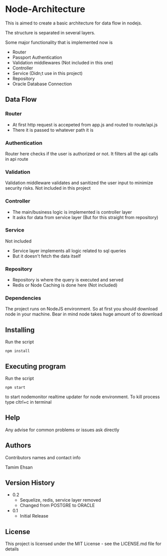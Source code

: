 # Node-Architecture

This is aimed to create a basic architecture for data flow in nodejs.

The structure is separated in several layers.

Some major functionality that is implemented now is

- Router
- Passport Authentication
- Validation middlewares (Not included in this one)
- Controller
- Service (Didn;t use in this project)
- Repository 
- Oracle Database Connection


## Data Flow

### Router

- At first http request is accepeted from app.js and routed to route/api.js
- There it is passed to whatever path it is

### Authentication
Router here checks if the user is authorized or not. It filters all the api calls in api route

### Validation
Validation middleware validates and sanitized the user input to minimize security risks. Not included in this project

### Controller

- The main/business logic is implemented is controller layer
- It asks for data from service layer (But for this straight from repository)

### Service
Not included
- Service layer implements all logic related to sql queries
- But it doesn't fetch the data itself

### Repository
- Repository is where the query is executed and served
- Redis or Node Caching is done here (Not included)


### Dependencies

The project runs on NodeJS environment. So at first you should download node in your machine. Bear in mind node takes huge amount of to download

## Installing

Run the script

```
npm install
```

## Executing program

Run the script 
```
npm start
```
to start nodemonitor realtime updater for node environment.
To kill process type cltrl+c in terminal

## Help

Any advise for common problems or issues ask directly

## Authors

Contributors names and contact info

Tamim Ehsan

## Version History

* 0.2
    *  Sequelize, redis, service layer removed
    * Changed from POSTGRE to ORACLE
* 0.1
    * Initial Release 

## License

This project is licensed under the MIT License - see the LICENSE.md file for details